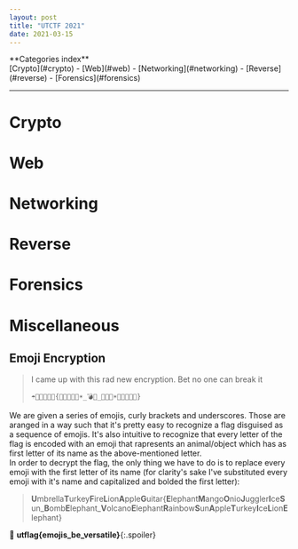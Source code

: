 ```yaml
---
layout: post
title: "UTCTF 2021"
date: 2021-03-15
---
```


<span class="align-center" markdown="1">
    <span class="categories-index">
        **Categories index**<br>
        [Crypto](#crypto) - [Web](#web) - [Networking](#networking) - [Reverse](#reverse) - [Forensics](#forensics)
    </span>
</span>

---

# Crypto

# Web

# Networking

# Reverse

# Forensics

# Miscellaneous

## Emoji Encryption

> I came up with this rad new encryption. Bet no one can break it
> ```
> ☂️🦃🔥🦁🍎🎸{🐘🥭🧅🤹🧊☀️_💣🐘_🌋🐘🌈☀️🍎🦃🧊🦁🐘}
> ```

We are given a series of emojis, curly brackets and underscores. Those are aranged in a way such that it's pretty easy to recognize a flag disguised as a sequence of emojis. It's also intuitive to recognize that every letter of the flag is encoded with an emoji that rapresents an animal/object which has as first letter of its name as the above-mentioned letter.  
In order to decrypt the flag, the only thing we have to do is to replace every emoji with the first letter of its name (for clarity's sake I've substituted every emoji with it's name and capitalized and bolded the first letter):

> **U**mbrella**T**urkey**F**ire**L**ion**A**pple**G**uitar{**E**lephant**M**ango**O**nio**J**uggler**I**ce**S**un_**B**omb**E**lephant_**V**olcano**E**lephant**R**ainbow**S**un**A**pple**T**urkey**I**ce**L**ion**E**lephant}

🏁 __utflag{emojis_be_versatile}__{:.spoiler}
